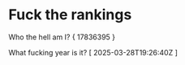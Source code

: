 # Fuck the rankings

Who the hell am I?
{ 17836395 }

What fucking year is it?
[ 2025-03-28T19:26:40Z ]
